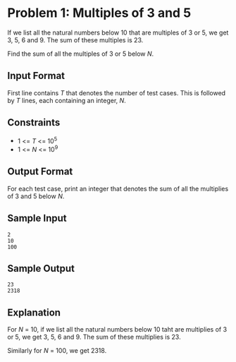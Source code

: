 # Problem 1: Multiples of 3 and 5

If we list all the natural numbers below 10 that are multiples of 3 or 5, we get 3, 5, 6 and 9. The sum of these multiples is 23.

Find the sum of all the multiples of 3 or 5 below _N_.

## Input Format

First line contains _T_ that denotes the number of test cases. This is followed by _T_ lines, each containing an integer, _N_.

## Constraints

* 1 <= _T_ <= 10<sup>5</sup>
* 1 <= _N_ <= 10<sup>9</sup>

## Output Format

For each test case, print an integer that denotes the sum of all the multiplies of 3 and 5 below _N_.

## Sample Input

    2
    10
    100

## Sample Output

    23
    2318

## Explanation

For _N_ = 10, if we list all the natural numbers below 10 taht are multiplies of 3 or 5, we get 3, 5, 6 and 9. The sum of these multiplies is 23.

Similarly for _N_ = 100, we get 2318.
